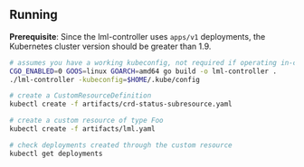 ## Running

**Prerequisite**: Since the lml-controller uses `apps/v1` deployments, the Kubernetes cluster version should be greater than 1.9.

```sh
# assumes you have a working kubeconfig, not required if operating in-cluster
CGO_ENABLED=0 GOOS=linux GOARCH=amd64 go build -o lml-controller .
./lml-controller -kubeconfig=$HOME/.kube/config

# create a CustomResourceDefinition
kubectl create -f artifacts/crd-status-subresource.yaml

# create a custom resource of type Foo
kubectl create -f artifacts/lml.yaml

# check deployments created through the custom resource
kubectl get deployments
```